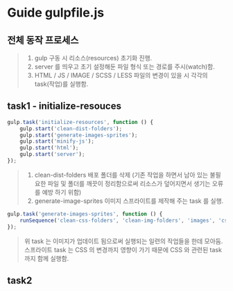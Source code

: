 # Guide gulpfile.js

## 전체 동작 프로세스
> 1. gulp 구동 시 리소스(resources) 초기화 진행.
> 2. server 를 띄우고 초기 설정해둔 파일 형식 또는 경로를 주시(watch)함.
> 3. HTML / JS / IMAGE / SCSS / LESS 파일의 변경이 있을 시 각각의 task(작업)를 실행함.

## task1 - initialize-resouces

```javascript
gulp.task('initialize-resources', function () {
    gulp.start('clean-dist-folders');
    gulp.start('generate-images-sprites');
    gulp.start('minify-js');
    gulp.start('html');
    gulp.start('server');
});
```

> 1. clean-dist-folders
> 배포 폴더를 삭제
> (기존 작업을 하면서 남아 있는 불필요한 파일 및 폴더를 깨끗이 정리함으로써 리소스가 덮어지면서 생기는 오류를 예방 하기 위함)
> 2. generate-image-sprites
> 이미지 스프라이트를 제작해 주는 task 를 실행.
```javascript
gulp.task('generate-images-sprites', function () {
    runSequence('clean-css-folders', 'clean-img-folders', 'images', 'css-libs', 'sprites', 'sass', 'less', 'sprites-css-concat', 'minify-libs-css', 'minify-css');
});
```
> 위 task 는 이미지가 업데이트 됨으로써 실행되는 일련의 작업들을 한데 모아둠.
> 스프라이트 task 는 CSS 의 변경까지 영향이 가기 때문에 CSS 와 관련된 task 까지 함께 실행함.

## task2

